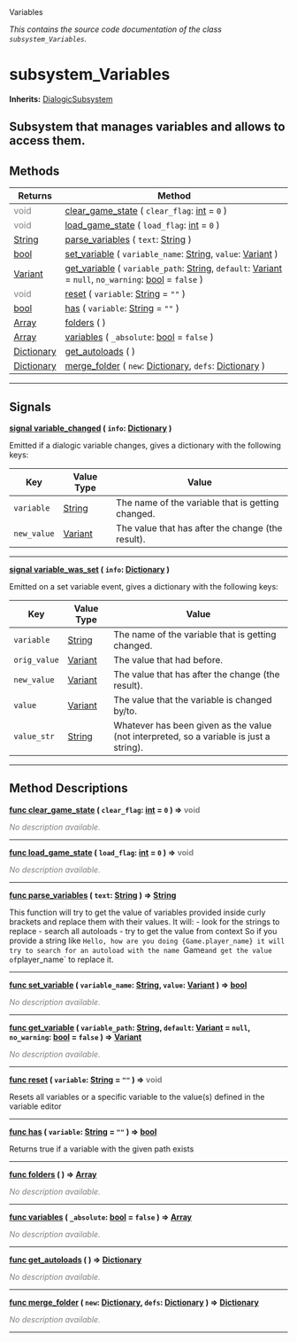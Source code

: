 
<div class="header-banner purple">
<div class="header-label purple">Variables</div>
</div>

*This contains the source code documentation of the class `subsystem_Variables`.*
        
# subsystem_Variables
**Inherits:** [DialogicSubsystem](class_dialogicsubsystem.md)

Subsystem that manages variables and allows to access them.
--- 

## Methods
Returns | Method 
--- | --- 
<span style = "color: gray">void</span> | [<span class="hljs-title">clear_game_state</span>](#method-clear_game_state) ( `clear_flag`: [int](https://docs.godotengine.org/en/latest/classes/class_int.html#class-int) = `0` ) 
<span style = "color: gray">void</span> | [<span class="hljs-title">load_game_state</span>](#method-load_game_state) ( `load_flag`: [int](https://docs.godotengine.org/en/latest/classes/class_int.html#class-int) = `0` ) 
<span class="hljs-attribute">[String](https://docs.godotengine.org/en/latest/classes/class_string.html#class-string)</span> | [<span class="hljs-title">parse_variables</span>](#method-parse_variables) ( `text`: [String](https://docs.godotengine.org/en/latest/classes/class_string.html#class-string) ) 
<span class="hljs-attribute">[bool](https://docs.godotengine.org/en/latest/classes/class_bool.html#class-bool)</span> | [<span class="hljs-title">set_variable</span>](#method-set_variable) ( `variable_name`: [String](https://docs.godotengine.org/en/latest/classes/class_string.html#class-string), `value`: [Variant](https://docs.godotengine.org/en/latest/classes/class_variant.html#class-variant) ) 
<span class="hljs-attribute">[Variant](https://docs.godotengine.org/en/latest/classes/class_variant.html#class-variant)</span> | [<span class="hljs-title">get_variable</span>](#method-get_variable) ( `variable_path`: [String](https://docs.godotengine.org/en/latest/classes/class_string.html#class-string), `default`: [Variant](https://docs.godotengine.org/en/latest/classes/class_variant.html#class-variant) = `null`, `no_warning`: [bool](https://docs.godotengine.org/en/latest/classes/class_bool.html#class-bool) = `false` ) 
<span style = "color: gray">void</span> | [<span class="hljs-title">reset</span>](#method-reset) ( `variable`: [String](https://docs.godotengine.org/en/latest/classes/class_string.html#class-string) = `""` ) 
<span class="hljs-attribute">[bool](https://docs.godotengine.org/en/latest/classes/class_bool.html#class-bool)</span> | [<span class="hljs-title">has</span>](#method-has) ( `variable`: [String](https://docs.godotengine.org/en/latest/classes/class_string.html#class-string) = `""` ) 
<span class="hljs-attribute">[Array](https://docs.godotengine.org/en/latest/classes/class_array.html#class-array)</span> | [<span class="hljs-title">folders</span>](#method-folders) ( ) 
<span class="hljs-attribute">[Array](https://docs.godotengine.org/en/latest/classes/class_array.html#class-array)</span> | [<span class="hljs-title">variables</span>](#method-variables) ( `_absolute`: [bool](https://docs.godotengine.org/en/latest/classes/class_bool.html#class-bool) = `false` ) 
<span class="hljs-attribute">[Dictionary](https://docs.godotengine.org/en/latest/classes/class_dictionary.html#class-dictionary)</span> | [<span class="hljs-title">get_autoloads</span>](#method-get_autoloads) ( ) 
<span class="hljs-attribute">[Dictionary](https://docs.godotengine.org/en/latest/classes/class_dictionary.html#class-dictionary)</span> | [<span class="hljs-title">merge_folder</span>](#method-merge_folder) ( `new`: [Dictionary](https://docs.godotengine.org/en/latest/classes/class_dictionary.html#class-dictionary), `defs`: [Dictionary](https://docs.godotengine.org/en/latest/classes/class_dictionary.html#class-dictionary) ) 
--- 

## Signals


<a class="header" id="signal-variable_changed" href="#signal-variable_changed">**<span class="hljs-attribute">signal</span> [<span class="hljs-title">variable_changed</span>](#signal-variable_changed) ( `info`: [Dictionary](https://docs.godotengine.org/en/latest/classes/class_dictionary.html#class-dictionary) )** </a>



 Emitted if a dialogic variable changes, gives a dictionary with the following keys:

Key         |   Value Type  | Value 
----------- | ------------- | ----- 
`variable`  | [String](https://docs.godotengine.org/en/latest/classes/class_string.html#class-string) | The name of the variable that is getting changed. 
`new_value` | [Variant](https://docs.godotengine.org/en/latest/classes/class_variant.html#class-variant)| The value that  has after the change (the result). 
 

---



<a class="header" id="signal-variable_was_set" href="#signal-variable_was_set">**<span class="hljs-attribute">signal</span> [<span class="hljs-title">variable_was_set</span>](#signal-variable_was_set) ( `info`: [Dictionary](https://docs.godotengine.org/en/latest/classes/class_dictionary.html#class-dictionary) )** </a>



 Emitted on a set variable event, gives a dictionary with the following keys:

Key         |   Value Type  | Value 
----------- | ------------- | ----- 
`variable`  | [String](https://docs.godotengine.org/en/latest/classes/class_string.html#class-string) | The name of the variable that is getting changed. 
`orig_value`| [Variant](https://docs.godotengine.org/en/latest/classes/class_variant.html#class-variant)| The value that  had before. 
`new_value` | [Variant](https://docs.godotengine.org/en/latest/classes/class_variant.html#class-variant)| The value that  has after the change (the result). 
`value`     | [Variant](https://docs.godotengine.org/en/latest/classes/class_variant.html#class-variant)| The value that the variable is changed by/to. 
`value_str` | [String](https://docs.godotengine.org/en/latest/classes/class_string.html#class-string) | Whatever has been given as the value (not interpreted, so a variable is just a string).
 

---

## Method Descriptions



<a class="header" id="method-clear_game_state" href="#method-clear_game_state">**<span class="hljs-attribute">func</span> [<span class="hljs-title">clear_game_state</span>](#method-clear_game_state) ( `clear_flag`: [int](https://docs.godotengine.org/en/latest/classes/class_int.html#class-int) = `0` )</a>  ⇒ <span style = "color: gray">void</span>** 



 <span style = "color: gray">*No description available.*</span> 

---



<a class="header" id="method-load_game_state" href="#method-load_game_state">**<span class="hljs-attribute">func</span> [<span class="hljs-title">load_game_state</span>](#method-load_game_state) ( `load_flag`: [int](https://docs.godotengine.org/en/latest/classes/class_int.html#class-int) = `0` )</a>  ⇒ <span style = "color: gray">void</span>** 



 <span style = "color: gray">*No description available.*</span> 

---



<a class="header" id="method-parse_variables" href="#method-parse_variables">**<span class="hljs-attribute">func</span> [<span class="hljs-title">parse_variables</span>](#method-parse_variables) ( `text`: [String](https://docs.godotengine.org/en/latest/classes/class_string.html#class-string) )</a>  ⇒ <span class="hljs-attribute">[String](https://docs.godotengine.org/en/latest/classes/class_string.html#class-string)</span>** 



This function will try to get the value of variables provided inside curly brackets and replace them with their values. It will: - look for the strings to replace - search all autoloads - try to get the value from context  So if you provide a string like `Hello, how are you doing {Game.player_name} it will try to search for an autoload with the name `Game` and get the value of `player_name` to replace it.

---



<a class="header" id="method-set_variable" href="#method-set_variable">**<span class="hljs-attribute">func</span> [<span class="hljs-title">set_variable</span>](#method-set_variable) ( `variable_name`: [String](https://docs.godotengine.org/en/latest/classes/class_string.html#class-string), `value`: [Variant](https://docs.godotengine.org/en/latest/classes/class_variant.html#class-variant) )</a>  ⇒ <span class="hljs-attribute">[bool](https://docs.godotengine.org/en/latest/classes/class_bool.html#class-bool)</span>** 



 <span style = "color: gray">*No description available.*</span> 

---



<a class="header" id="method-get_variable" href="#method-get_variable">**<span class="hljs-attribute">func</span> [<span class="hljs-title">get_variable</span>](#method-get_variable) ( `variable_path`: [String](https://docs.godotengine.org/en/latest/classes/class_string.html#class-string), `default`: [Variant](https://docs.godotengine.org/en/latest/classes/class_variant.html#class-variant) = `null`, `no_warning`: [bool](https://docs.godotengine.org/en/latest/classes/class_bool.html#class-bool) = `false` )</a>  ⇒ <span class="hljs-attribute">[Variant](https://docs.godotengine.org/en/latest/classes/class_variant.html#class-variant)</span>** 



 <span style = "color: gray">*No description available.*</span> 

---



<a class="header" id="method-reset" href="#method-reset">**<span class="hljs-attribute">func</span> [<span class="hljs-title">reset</span>](#method-reset) ( `variable`: [String](https://docs.godotengine.org/en/latest/classes/class_string.html#class-string) = `""` )</a>  ⇒ <span style = "color: gray">void</span>** 



Resets all variables or a specific variable to the value(s) defined in the variable editor

---



<a class="header" id="method-has" href="#method-has">**<span class="hljs-attribute">func</span> [<span class="hljs-title">has</span>](#method-has) ( `variable`: [String](https://docs.godotengine.org/en/latest/classes/class_string.html#class-string) = `""` )</a>  ⇒ <span class="hljs-attribute">[bool](https://docs.godotengine.org/en/latest/classes/class_bool.html#class-bool)</span>** 



Returns true if a variable with the given path exists

---



<a class="header" id="method-folders" href="#method-folders">**<span class="hljs-attribute">func</span> [<span class="hljs-title">folders</span>](#method-folders) ( )</a>  ⇒ <span class="hljs-attribute">[Array](https://docs.godotengine.org/en/latest/classes/class_array.html#class-array)</span>** 



 <span style = "color: gray">*No description available.*</span> 

---



<a class="header" id="method-variables" href="#method-variables">**<span class="hljs-attribute">func</span> [<span class="hljs-title">variables</span>](#method-variables) ( `_absolute`: [bool](https://docs.godotengine.org/en/latest/classes/class_bool.html#class-bool) = `false` )</a>  ⇒ <span class="hljs-attribute">[Array](https://docs.godotengine.org/en/latest/classes/class_array.html#class-array)</span>** 



 <span style = "color: gray">*No description available.*</span> 

---



<a class="header" id="method-get_autoloads" href="#method-get_autoloads">**<span class="hljs-attribute">func</span> [<span class="hljs-title">get_autoloads</span>](#method-get_autoloads) ( )</a>  ⇒ <span class="hljs-attribute">[Dictionary](https://docs.godotengine.org/en/latest/classes/class_dictionary.html#class-dictionary)</span>** 



 <span style = "color: gray">*No description available.*</span> 

---



<a class="header" id="method-merge_folder" href="#method-merge_folder">**<span class="hljs-attribute">func</span> [<span class="hljs-title">merge_folder</span>](#method-merge_folder) ( `new`: [Dictionary](https://docs.godotengine.org/en/latest/classes/class_dictionary.html#class-dictionary), `defs`: [Dictionary](https://docs.godotengine.org/en/latest/classes/class_dictionary.html#class-dictionary) )</a>  ⇒ <span class="hljs-attribute">[Dictionary](https://docs.godotengine.org/en/latest/classes/class_dictionary.html#class-dictionary)</span>** 



 <span style = "color: gray">*No description available.*</span> 

---

